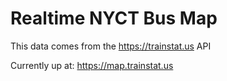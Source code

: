 # Realtime NYCT Bus Map

This data comes from the <https://trainstat.us> API

Currently up at: <https://map.trainstat.us>
